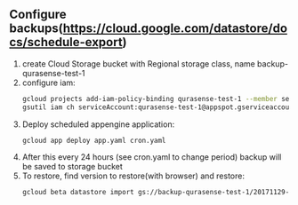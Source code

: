 ## Configure backups(https://cloud.google.com/datastore/docs/schedule-export)
1. create Cloud Storage bucket with Regional storage class, name backup-qurasense-test-1
2. configure iam:
    ```bash
    gcloud projects add-iam-policy-binding qurasense-test-1 --member serviceAccount:qurasense-test-1@appspot.gserviceaccount.com --role roles/datastore.importExportAdmin
    gsutil iam ch serviceAccount:qurasense-test-1@appspot.gserviceaccount.com:objectCreator gs://backup-qurasense-test-1
    ```
3. Deploy scheduled appengine application:
    ```bash
    gcloud app deploy app.yaml cron.yaml
    ```
3. After this every 24 hours (see cron.yaml to change period) backup will be saved to storage bucket
4. To restore, find version to restore(with browser) and restore:
    ```bash
    gcloud beta datastore import gs://backup-qurasense-test-1/20171129-0824/20171129-0824.overall_export_metadata
    ```
